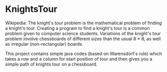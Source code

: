 # KnightsTour
Wikipedia: The knight's tour problem is the mathematical problem of finding a knight's tour. Creating a program to find a knight's tour is a common problem given to computer science students. Variations of the knight's tour problem involve chessboards of different sizes than the usual 8 × 8, as well as irregular (non-rectangular) boards.

This project contains simple java codes (based on Warensdorf's rule) which takes a row and a column for start position of tour and then gives you a simple path of knights tour on a chessboard.
